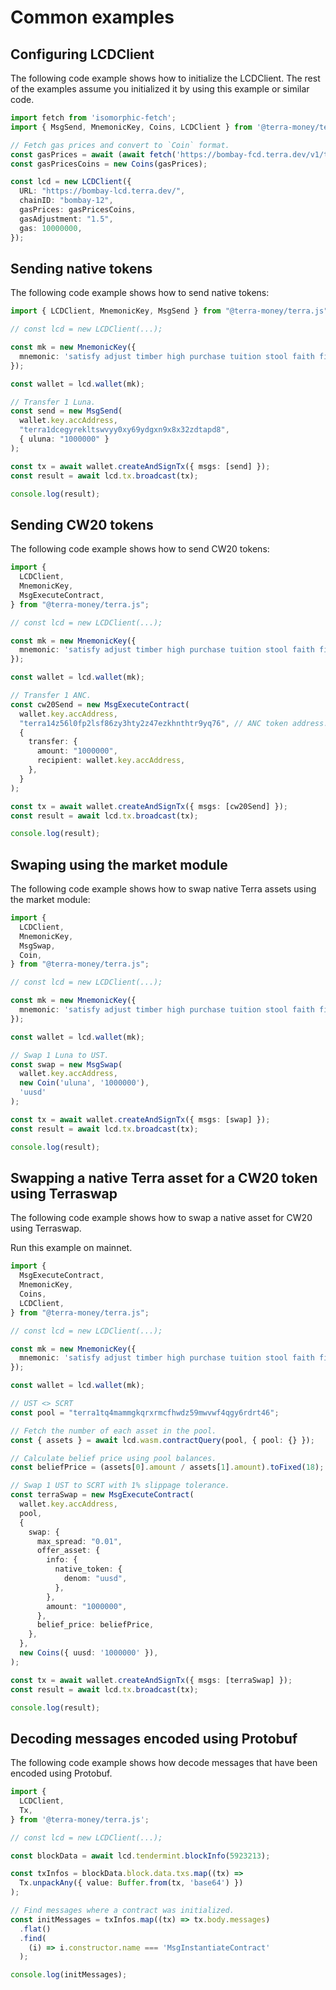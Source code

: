# Common examples

## Configuring LCDClient

The following code example shows how to initialize the LCDClient. The rest of the examples assume you initialized it by using this example or similar code.

```ts
import fetch from 'isomorphic-fetch';
import { MsgSend, MnemonicKey, Coins, LCDClient } from '@terra-money/terra.js';

// Fetch gas prices and convert to `Coin` format.
const gasPrices = await (await fetch('https://bombay-fcd.terra.dev/v1/txs/gas_prices')).json();
const gasPricesCoins = new Coins(gasPrices);

const lcd = new LCDClient({
  URL: "https://bombay-lcd.terra.dev/",
  chainID: "bombay-12",
  gasPrices: gasPricesCoins,
  gasAdjustment: "1.5",
  gas: 10000000,
});
```

## Sending native tokens

The following code example shows how to send native tokens:

```ts
import { LCDClient, MnemonicKey, MsgSend } from "@terra-money/terra.js";

// const lcd = new LCDClient(...);

const mk = new MnemonicKey({
  mnemonic: 'satisfy adjust timber high purchase tuition stool faith fine install that you unaware feed domain license impose boss human eager hat rent enjoy dawn',
});

const wallet = lcd.wallet(mk);

// Transfer 1 Luna.
const send = new MsgSend(
  wallet.key.accAddress,
  "terra1dcegyrekltswvyy0xy69ydgxn9x8x32zdtapd8",
  { uluna: "1000000" }
);

const tx = await wallet.createAndSignTx({ msgs: [send] });
const result = await lcd.tx.broadcast(tx);

console.log(result);
```

## Sending CW20 tokens

The following code example shows how to send CW20 tokens:

```ts
import {
  LCDClient,
  MnemonicKey,
  MsgExecuteContract,
} from "@terra-money/terra.js";

// const lcd = new LCDClient(...);

const mk = new MnemonicKey({
  mnemonic: 'satisfy adjust timber high purchase tuition stool faith fine install that you unaware feed domain license impose boss human eager hat rent enjoy dawn',
});

const wallet = lcd.wallet(mk);

// Transfer 1 ANC.
const cw20Send = new MsgExecuteContract(
  wallet.key.accAddress,
  "terra14z56l0fp2lsf86zy3hty2z47ezkhnthtr9yq76", // ANC token address.
  {
    transfer: {
      amount: "1000000",
      recipient: wallet.key.accAddress,
    },
  }
);

const tx = await wallet.createAndSignTx({ msgs: [cw20Send] });
const result = await lcd.tx.broadcast(tx);

console.log(result);
```

## Swaping using the market module

The following code example shows how to swap native Terra assets using the market module: 

```ts
import {
  LCDClient,
  MnemonicKey,
  MsgSwap,
  Coin,
} from "@terra-money/terra.js";

// const lcd = new LCDClient(...);

const mk = new MnemonicKey({
  mnemonic: 'satisfy adjust timber high purchase tuition stool faith fine install that you unaware feed domain license impose boss human eager hat rent enjoy dawn',
});

const wallet = lcd.wallet(mk);

// Swap 1 Luna to UST.
const swap = new MsgSwap(
  wallet.key.accAddress,
  new Coin('uluna', '1000000'),
  'uusd'
);

const tx = await wallet.createAndSignTx({ msgs: [swap] });
const result = await lcd.tx.broadcast(tx);

console.log(result);
```

## Swapping a native Terra asset for a CW20 token using Terraswap

The following code example shows how to swap a native asset for CW20 using Terraswap.

Run this example on mainnet.

```ts
import {
  MsgExecuteContract,
  MnemonicKey,
  Coins,
  LCDClient,
} from "@terra-money/terra.js";

// const lcd = new LCDClient(...);

const mk = new MnemonicKey({
  mnemonic: 'satisfy adjust timber high purchase tuition stool faith fine install that you unaware feed domain license impose boss human eager hat rent enjoy dawn',
});

const wallet = lcd.wallet(mk);

// UST <> SCRT
const pool = "terra1tq4mammgkqrxrmcfhwdz59mwvwf4qgy6rdrt46";

// Fetch the number of each asset in the pool.
const { assets } = await lcd.wasm.contractQuery(pool, { pool: {} });

// Calculate belief price using pool balances.
const beliefPrice = (assets[0].amount / assets[1].amount).toFixed(18);

// Swap 1 UST to SCRT with 1% slippage tolerance.
const terraSwap = new MsgExecuteContract(
  wallet.key.accAddress,
  pool, 
  {
    swap: {
      max_spread: "0.01",
      offer_asset: {
        info: {
          native_token: {
            denom: "uusd",
          },
        },
        amount: "1000000",
      },
      belief_price: beliefPrice,
    },
  },
  new Coins({ uusd: '1000000' }),
);

const tx = await wallet.createAndSignTx({ msgs: [terraSwap] });
const result = await lcd.tx.broadcast(tx);

console.log(result);
```

## Decoding messages encoded using Protobuf

The following code example shows how decode messages that have been encoded using Protobuf. 

```ts
import {
  LCDClient,
  Tx,
} from '@terra-money/terra.js';

// const lcd = new LCDClient(...);

const blockData = await lcd.tendermint.blockInfo(5923213);

const txInfos = blockData.block.data.txs.map((tx) => 
  Tx.unpackAny({ value: Buffer.from(tx, 'base64') })
);

// Find messages where a contract was initialized. 
const initMessages = txInfos.map((tx) => tx.body.messages)
  .flat()
  .find(
    (i) => i.constructor.name === 'MsgInstantiateContract'
  );

console.log(initMessages);
```
